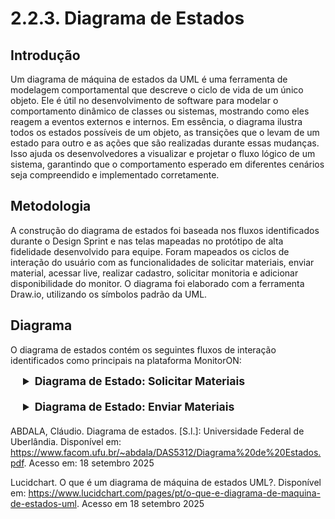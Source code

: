 # 2.2.3. Diagrama de Estados

## Introdução

Um diagrama de máquina de estados da UML é uma ferramenta de modelagem comportamental que descreve o ciclo de vida de um único objeto. Ele é útil no desenvolvimento de software para modelar o comportamento dinâmico de classes ou sistemas, mostrando como eles reagem a eventos externos e internos. Em essência, o diagrama ilustra todos os estados possíveis de um objeto, as transições que o levam de um estado para outro e as ações que são realizadas durante essas mudanças. Isso ajuda os desenvolvedores a visualizar e projetar o fluxo lógico de um sistema, garantindo que o comportamento esperado em diferentes cenários seja compreendido e implementado corretamente.

## Metodologia

A construção do diagrama de estados foi baseada nos fluxos identificados durante o Design Sprint e nas telas mapeadas no protótipo de alta fidelidade desenvolvido para equipe. Foram mapeados os ciclos de interação do usuário com as funcionalidades de solicitar materiais, enviar material, acessar live, realizar cadastro, solicitar monitoria e adicionar disponibilidade do monitor. O diagrama foi elaborado com a ferramenta Draw.io, utilizando os símbolos padrão da UML.

## Diagrama

O diagrama de estados contém os seguintes fluxos de interação identificados como principais na plataforma MonitorON:

<div style="margin-left: 20px;">
<details style="margin-bottom: 20px;">
  <summary style="font-size: 1.1rem;"><strong>Diagrama de Estado: Solicitar Materiais</strong></summary>
  <font size="2"><p style="text-align: center"><b>Figura 1:</b> Diagrama de Estado - Solicitar Materiais</p></font>
  <div style="text-align: center">

![de-SolicitandoMateriais](../imagens/DiagramaSolicitarMateriais.png)

  </div>
  <font size="2"><p style="text-align: center"><b>Autor:</b> Atyrson Souto, 2025.</p></font>
</details>
</div>

<div style="margin-left: 20px;">
<details style="margin-bottom: 20px;">
  <summary style="font-size: 1.1rem;"><strong>Diagrama de Estado: Enviar Materiais</strong></summary>
  <font size="2"><p style="text-align: center"><b>Figura 1:</b> Diagrama de Estado - Enviar Materiais</p></font>
  <div style="text-align: center">

![de-SolicitandoMateriais](../imagens/DiagramaEnviarMateriais.png)

  </div>
  <font size="2"><p style="text-align: center"><b>Autor:</b> Atyrson Souto, 2025.</p></font>
</details>
</div>


ABDALA, Cláudio. Diagrama de estados. [S.l.]: Universidade Federal de Uberlândia. Disponível em: https://www.facom.ufu.br/~abdala/DAS5312/Diagrama%20de%20Estados.pdf. Acesso em: 18 setembro 2025


Lucidchart. O que é um diagrama de máquina de estados UML?. Disponível em: https://www.lucidchart.com/pages/pt/o-que-e-diagrama-de-maquina-de-estados-uml. Acesso em 18 setembro 2025